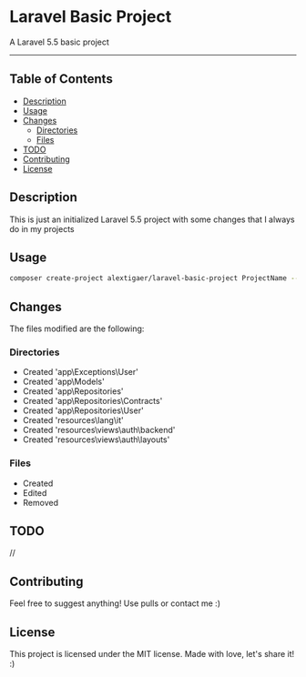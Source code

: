 # **Laravel Basic Project**

A Laravel 5.5 basic project

---

## **Table of Contents**

- [Description](#description)
- [Usage](#usage)
- [Changes](#changes)
	- [Directories](#directories)
	- [Files](#files)
- [TODO](#todo)
- [Contributing](#contributing)
- [License](#license)

## **Description**

This is just an initialized Laravel 5.5 project with some changes that I always do in my projects

## **Usage**

```sh
composer create-project alextigaer/laravel-basic-project ProjectName --prefer-dist.
```

## **Changes**

The files modified are the following:

### Directories

- Created 'app\Exceptions\User'
- Created 'app\Models'
- Created 'app\Repositories'
- Created 'app\Repositories\Contracts'
- Created 'app\Repositories\User'
- Created 'resources\lang\it'
- Created 'resources\views\auth\backend'
- Created 'resources\views\auth\layouts'

### Files

- Created
- Edited
- Removed

## **TODO**

//

## **Contributing**

Feel free to suggest anything! Use pulls or contact me :)

## **License**

This project is licensed under the MIT license. Made with love, let's share it! :)